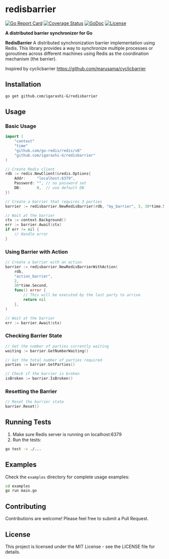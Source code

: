 # redisbarrier
[![Go Report Card](https://goreportcard.com/badge/github.com/Igarashi-G/redisbarrier)](https://goreportcard.com/report/github.com/Igarashi-G/redisbarrier)
[![Coverage Status](https://coveralls.io/repos/github/Igarashi-G/redisbarrier/badge.svg?branch=main)](https://coveralls.io/github/Igarashi-G/redisbarrier?branch=main)
[![GoDoc](https://godoc.org/github.com/Igarashi-G/redisbarrier?status.svg)](https://godoc.org/github.com/Igarashi-G/redisbarrier)
[![License](https://img.shields.io/github/license/mashape/apistatus.svg?maxAge=2592000)](LICENSE)

**A distributed barrier synchronizer for Go​**

**RedisBarrier** A distributed synchronization barrier implementation using Redis. This library provides a way to synchronize multiple processes or goroutines across different machines using Redis as the coordination mechanism (the barrier).

Inspired by cyclicbarrier https://github.com/marusama/cyclicbarrier

## Installation

```bash
go get github.com/igarashi-G/redisbarrier
```

## Usage

### Basic Usage

```go
import (
    "context"
    "time"
    "github.com/go-redis/redis/v8"
    "github.com/igarashi-G/redisbarrier"
)

// Create Redis client
rdb := redis.NewClient(&redis.Options{
    Addr:     "localhost:6379",
    Password: "", // no password set
    DB:       0,  // use default DB
})

// Create a barrier that requires 3 parties
barrier := redisbarrier.NewRedisBarrier(rdb, "my_barrier", 3, 30*time.Second)

// Wait at the barrier
ctx := context.Background()
err := barrier.Await(ctx)
if err != nil {
    // Handle error
}
```

### Using Barrier with Action

```go
// Create a barrier with an action
barrier := redisbarrier.NewRedisBarrierWithAction(
    rdb,
    "action_barrier",
    2,
    30*time.Second,
    func() error {
        // This will be executed by the last party to arrive
        return nil
    },
)

// Wait at the barrier
err := barrier.Await(ctx)
```

### Checking Barrier State

```go
// Get the number of parties currently waiting
waiting := barrier.GetNumberWaiting()

// Get the total number of parties required
parties := barrier.GetParties()

// Check if the barrier is broken
isBroken := barrier.IsBroken()
```

### Resetting the Barrier

```go
// Reset the barrier state
barrier.Reset()
```

## Running Tests

1. Make sure Redis server is running on localhost:6379
2. Run the tests:

```bash
go test -v ./...
```

## Examples

Check the `examples` directory for complete usage examples:

```bash
cd examples
go run main.go
```

## Contributing

Contributions are welcome! Please feel free to submit a Pull Request.

## License

This project is licensed under the MIT License - see the LICENSE file for details.

